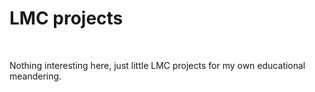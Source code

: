<h1> LMC projects </h1>

<br>

Nothing interesting here, just little LMC projects for my own educational meandering. 
